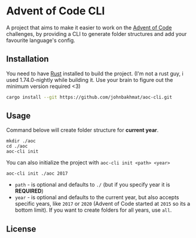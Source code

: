 # Advent of Code CLI

A project that aims to make it easier to work on the [Advent of Code](https://adventofcode.com/) challenges, by providing a CLI to generate folder structures and add your favourite language's config.

## Installation

You need to have [Rust](https://www.rust-lang.org/) installed to build the project. (I'm not a rust guy, i used 1.74.0-nightly while building it. Use your brain to figure out the minimum version required <3)

```sh
cargo install --git https://github.com/johnbakhmat/aoc-cli.git
```

## Usage

Command belove will create folder structure for **current year**.
```
mkdir ./aoc
cd ./aoc
aoc-cli init
```

You can also initialize the project with `aoc-cli init <path> <year>`

```fish
aoc-cli init ./aoc 2017
```

* `path` - is optional and defaults to `./` (but if you specify year it is **REQUIRED**)
* `year` - is optional and defaults to the current year, but also accepts specific years, like `2017` or `2020` (Advent of Code started at `2015` so its a bottom limit). If you want to create folders for all years, use `all`.

## License
